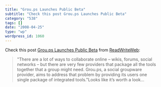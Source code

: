```yaml
---
title: "Grou.ps Launches Public Beta"
subtitle: "Check this post Grou.ps Launches Public Beta"
category: "538"
tags: []
date: "2008-04-25"
type: "wp"
wordpress_id: 1060
---
```

Check this post [Grou.ps Launches Public Beta](http://feeds.feedburner.com/~r/readwriteweb/~3/276267940/groups_launches_public_beta.php) from [ReadWriteWeb](http://www.readwriteweb.com/rss.xml):
> "There are a lot of ways to collaborate online – wikis, forums, social networks – but there are very few providers that package all the tools together that a group might need. Grou.ps, a social groupware provider, aims to address that problem by providing its users one single package of integrated tools."Looks like it’s worth a look…